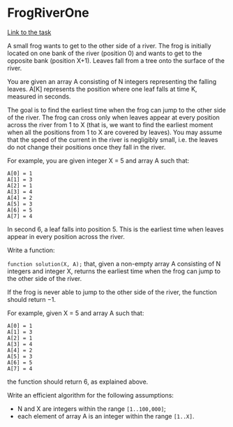 <h1>FrogRiverOne</h1>

[Link to the task][https://app.codility.com/programmers/lessons/4-counting_elements/frog_river_one/]

A small frog wants to get to the other side of a river. The frog is initially located on one bank of the river
(position 0) and wants to get to the opposite bank (position X+1). Leaves fall from a tree onto the surface
of the river.

You are given an array A consisting of N integers representing the falling leaves. A[K] represents the position where
one leaf falls at time K, measured in seconds.

The goal is to find the earliest time when the frog can jump to the other side of the river. The frog can cross only
when leaves appear at every position across the river from 1 to X (that is, we want to find the earliest moment when
all the positions from 1 to X are covered by leaves). You may assume that the speed of the current in the river is
negligibly small, i.e. the leaves do not change their positions once they fall in the river.

For example, you are given integer X = 5 and array A such that:

    A[0] = 1
    A[1] = 3
    A[2] = 1
    A[3] = 4
    A[4] = 2
    A[5] = 3
    A[6] = 5
    A[7] = 4
In second 6, a leaf falls into position 5. This is the earliest time when leaves appear in every position across
the river.

Write a function:

`function solution(X, A);`
that, given a non-empty array A consisting of N integers and integer X, returns the earliest time when the frog can
jump to the other side of the river.

If the frog is never able to jump to the other side of the river, the function should return −1.

For example, given X = 5 and array A such that:
    
    A[0] = 1
    A[1] = 3
    A[2] = 1
    A[3] = 4
    A[4] = 2
    A[5] = 3
    A[6] = 5
    A[7] = 4
the function should return 6, as explained above.

Write an efficient algorithm for the following assumptions:

+ N and X are integers within the range `[1..100,000]`;
+ each element of array A is an integer within the range `[1..X]`.

[https://app.codility.com/programmers/lessons/4-counting_elements/frog_river_one/]: https://app.codility.com/programmers/lessons/4-counting_elements/frog_river_one/